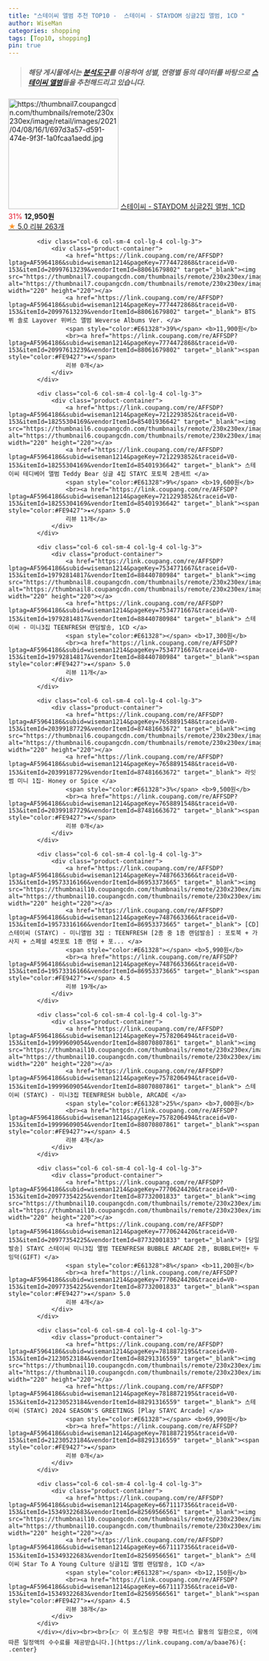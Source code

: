 ```yaml
---
title: "스테이씨 앨범 추천 TOP10 -  스테이씨 - STAYDOM 싱글2집 앨범, 1CD "
author: WiseMan
categories: shopping
tags: [Top10, shopping]
pin: true
---
```


> ##### 해당 게시물에서는 [**분석도구**](https://itemscout.io/)를 이용하여 **성별**, **연령별** 등의 데이터를 바탕으로 [**스테이씨 앨범**](https://link.coupang.com/a/baae76)들을 추천해드리고 있습니다.
<div class="container"><div class="row">
            <div class="col-6 col-sm-4 col-lg-4 col-lg-3">
                <div class="product-container">
                    <a href="https://link.coupang.com/re/AFFSDP?lptag=AF5964186&subid=wiseman1214&pageKey=5320456787&traceid=V0-153&itemId=7736903805&vendorItemId=75027051925" target="_blank"><img src="https://thumbnail7.coupangcdn.com/thumbnails/remote/230x230ex/image/retail/images/2021/04/08/16/1/697d3a57-d591-474e-9f3f-1a0fcaa1aedd.jpg" alt="https://thumbnail7.coupangcdn.com/thumbnails/remote/230x230ex/image/retail/images/2021/04/08/16/1/697d3a57-d591-474e-9f3f-1a0fcaa1aedd.jpg" width="220" height="220"></a>
                    <a href="https://link.coupang.com/re/AFFSDP?lptag=AF5964186&subid=wiseman1214&pageKey=5320456787&traceid=V0-153&itemId=7736903805&vendorItemId=75027051925" target="_blank"> 스테이씨 - STAYDOM 싱글2집 앨범, 1CD </a>
                    <span style="color:#E61328">31%</span> <b>12,950원</b>
                    <br><a href="https://link.coupang.com/re/AFFSDP?lptag=AF5964186&subid=wiseman1214&pageKey=5320456787&traceid=V0-153&itemId=7736903805&vendorItemId=75027051925" target="_blank"><span style="color:#FE9427">★</span> 5.0
                    리뷰 263개</a>
                </div>
            </div>
            
            <div class="col-6 col-sm-4 col-lg-4 col-lg-3">
                <div class="product-container">
                    <a href="https://link.coupang.com/re/AFFSDP?lptag=AF5964186&subid=wiseman1214&pageKey=7774472868&traceid=V0-153&itemId=20997613239&vendorItemId=88061679802" target="_blank"><img src="https://thumbnail7.coupangcdn.com/thumbnails/remote/230x230ex/image/vendor_inventory/967d/c8cfbb5f235f1280a54dbc03783f6e4a2edb9dfc1ebd7447a81f04c93476.jpg" alt="https://thumbnail7.coupangcdn.com/thumbnails/remote/230x230ex/image/vendor_inventory/967d/c8cfbb5f235f1280a54dbc03783f6e4a2edb9dfc1ebd7447a81f04c93476.jpg" width="220" height="220"></a>
                    <a href="https://link.coupang.com/re/AFFSDP?lptag=AF5964186&subid=wiseman1214&pageKey=7774472868&traceid=V0-153&itemId=20997613239&vendorItemId=88061679802" target="_blank"> BTS 뷔 솔로 Layover 위버스 앨범 Weverse Albums Ver. </a>
                    <span style="color:#E61328">39%</span> <b>11,900원</b>
                    <br><a href="https://link.coupang.com/re/AFFSDP?lptag=AF5964186&subid=wiseman1214&pageKey=7774472868&traceid=V0-153&itemId=20997613239&vendorItemId=88061679802" target="_blank"><span style="color:#FE9427">★</span> 
                    리뷰 0개</a>
                </div>
            </div>
            
            <div class="col-6 col-sm-4 col-lg-4 col-lg-3">
                <div class="product-container">
                    <a href="https://link.coupang.com/re/AFFSDP?lptag=AF5964186&subid=wiseman1214&pageKey=7212293852&traceid=V0-153&itemId=18255304169&vendorItemId=85401936642" target="_blank"><img src="https://thumbnail6.coupangcdn.com/thumbnails/remote/230x230ex/image/vendor_inventory/7ed9/56e4bfc0e646b015c36de6cf08b339c1e59086e69d6f31d1d28340f2f9b7.jpg" alt="https://thumbnail6.coupangcdn.com/thumbnails/remote/230x230ex/image/vendor_inventory/7ed9/56e4bfc0e646b015c36de6cf08b339c1e59086e69d6f31d1d28340f2f9b7.jpg" width="220" height="220"></a>
                    <a href="https://link.coupang.com/re/AFFSDP?lptag=AF5964186&subid=wiseman1214&pageKey=7212293852&traceid=V0-153&itemId=18255304169&vendorItemId=85401936642" target="_blank"> 스테이씨 테디베어 앨범 Teddy Bear 싱글 4집 STAYC 포토북 2종세트 </a>
                    <span style="color:#E61328">9%</span> <b>19,600원</b>
                    <br><a href="https://link.coupang.com/re/AFFSDP?lptag=AF5964186&subid=wiseman1214&pageKey=7212293852&traceid=V0-153&itemId=18255304169&vendorItemId=85401936642" target="_blank"><span style="color:#FE9427">★</span> 5.0
                    리뷰 11개</a>
                </div>
            </div>
            
            <div class="col-6 col-sm-4 col-lg-4 col-lg-3">
                <div class="product-container">
                    <a href="https://link.coupang.com/re/AFFSDP?lptag=AF5964186&subid=wiseman1214&pageKey=7534771667&traceid=V0-153&itemId=19792814817&vendorItemId=88440780984" target="_blank"><img src="https://thumbnail8.coupangcdn.com/thumbnails/remote/230x230ex/image/vendor_inventory/8d20/bab2d3330077854d176dc43fc1877002dcff8b106f931e585b7dd757fa15.jpg" alt="https://thumbnail8.coupangcdn.com/thumbnails/remote/230x230ex/image/vendor_inventory/8d20/bab2d3330077854d176dc43fc1877002dcff8b106f931e585b7dd757fa15.jpg" width="220" height="220"></a>
                    <a href="https://link.coupang.com/re/AFFSDP?lptag=AF5964186&subid=wiseman1214&pageKey=7534771667&traceid=V0-153&itemId=19792814817&vendorItemId=88440780984" target="_blank"> 스테이씨 - 미니3집 TEENFRESH 랜덤발송, 1CD </a>
                    <span style="color:#E61328"></span> <b>17,300원</b>
                    <br><a href="https://link.coupang.com/re/AFFSDP?lptag=AF5964186&subid=wiseman1214&pageKey=7534771667&traceid=V0-153&itemId=19792814817&vendorItemId=88440780984" target="_blank"><span style="color:#FE9427">★</span> 5.0
                    리뷰 11개</a>
                </div>
            </div>
            
            <div class="col-6 col-sm-4 col-lg-4 col-lg-3">
                <div class="product-container">
                    <a href="https://link.coupang.com/re/AFFSDP?lptag=AF5964186&subid=wiseman1214&pageKey=7658891548&traceid=V0-153&itemId=20399187729&vendorItemId=87481663672" target="_blank"><img src="https://thumbnail6.coupangcdn.com/thumbnails/remote/230x230ex/image/vendor_inventory/b098/734da4322bfbc9a7a2d8e8e9d8c1dcdc4dd78208d07bd7427113550a25a7.jpeg" alt="https://thumbnail6.coupangcdn.com/thumbnails/remote/230x230ex/image/vendor_inventory/b098/734da4322bfbc9a7a2d8e8e9d8c1dcdc4dd78208d07bd7427113550a25a7.jpeg" width="220" height="220"></a>
                    <a href="https://link.coupang.com/re/AFFSDP?lptag=AF5964186&subid=wiseman1214&pageKey=7658891548&traceid=V0-153&itemId=20399187729&vendorItemId=87481663672" target="_blank"> 라잇썸 미니 1집- Honey or Spice </a>
                    <span style="color:#E61328">3%</span> <b>9,500원</b>
                    <br><a href="https://link.coupang.com/re/AFFSDP?lptag=AF5964186&subid=wiseman1214&pageKey=7658891548&traceid=V0-153&itemId=20399187729&vendorItemId=87481663672" target="_blank"><span style="color:#FE9427">★</span> 
                    리뷰 0개</a>
                </div>
            </div>
            
            <div class="col-6 col-sm-4 col-lg-4 col-lg-3">
                <div class="product-container">
                    <a href="https://link.coupang.com/re/AFFSDP?lptag=AF5964186&subid=wiseman1214&pageKey=7487663366&traceid=V0-153&itemId=19573316166&vendorItemId=86953373665" target="_blank"><img src="https://thumbnail10.coupangcdn.com/thumbnails/remote/230x230ex/image/vendor_inventory/4bb0/a56727e4658e123dd8d4c1dc7a415f890e1ba4a66989912f1df855a71ed7.jpg" alt="https://thumbnail10.coupangcdn.com/thumbnails/remote/230x230ex/image/vendor_inventory/4bb0/a56727e4658e123dd8d4c1dc7a415f890e1ba4a66989912f1df855a71ed7.jpg" width="220" height="220"></a>
                    <a href="https://link.coupang.com/re/AFFSDP?lptag=AF5964186&subid=wiseman1214&pageKey=7487663366&traceid=V0-153&itemId=19573316166&vendorItemId=86953373665" target="_blank"> [CD] 스테이씨 (STAYC) - 미니앨범 3집 : TEENFRESH [2종 중 1종 랜덤발송] : 포토북 + 가사지 + 스페셜 4컷포토 1종 랜덤 + 포... </a>
                    <span style="color:#E61328"></span> <b>5,990원</b>
                    <br><a href="https://link.coupang.com/re/AFFSDP?lptag=AF5964186&subid=wiseman1214&pageKey=7487663366&traceid=V0-153&itemId=19573316166&vendorItemId=86953373665" target="_blank"><span style="color:#FE9427">★</span> 4.5
                    리뷰 19개</a>
                </div>
            </div>
            
            <div class="col-6 col-sm-4 col-lg-4 col-lg-3">
                <div class="product-container">
                    <a href="https://link.coupang.com/re/AFFSDP?lptag=AF5964186&subid=wiseman1214&pageKey=7578206494&traceid=V0-153&itemId=19999609054&vendorItemId=88070807861" target="_blank"><img src="https://thumbnail10.coupangcdn.com/thumbnails/remote/230x230ex/image/vendor_inventory/4bb0/a56727e4658e123dd8d4c1dc7a415f890e1ba4a66989912f1df855a71ed7.jpg" alt="https://thumbnail10.coupangcdn.com/thumbnails/remote/230x230ex/image/vendor_inventory/4bb0/a56727e4658e123dd8d4c1dc7a415f890e1ba4a66989912f1df855a71ed7.jpg" width="220" height="220"></a>
                    <a href="https://link.coupang.com/re/AFFSDP?lptag=AF5964186&subid=wiseman1214&pageKey=7578206494&traceid=V0-153&itemId=19999609054&vendorItemId=88070807861" target="_blank"> 스테이씨 (STAYC) - 미니3집 TEENFRESH bubble, ARCADE </a>
                    <span style="color:#E61328">25%</span> <b>7,000원</b>
                    <br><a href="https://link.coupang.com/re/AFFSDP?lptag=AF5964186&subid=wiseman1214&pageKey=7578206494&traceid=V0-153&itemId=19999609054&vendorItemId=88070807861" target="_blank"><span style="color:#FE9427">★</span> 4.5
                    리뷰 4개</a>
                </div>
            </div>
            
            <div class="col-6 col-sm-4 col-lg-4 col-lg-3">
                <div class="product-container">
                    <a href="https://link.coupang.com/re/AFFSDP?lptag=AF5964186&subid=wiseman1214&pageKey=7770624420&traceid=V0-153&itemId=20977354225&vendorItemId=87732001833" target="_blank"><img src="https://thumbnail10.coupangcdn.com/thumbnails/remote/230x230ex/image/vendor_inventory/775a/f12f6701a277c130729894673267f7568bd7592b1227f2fbdacb4ebf3b11.png" alt="https://thumbnail10.coupangcdn.com/thumbnails/remote/230x230ex/image/vendor_inventory/775a/f12f6701a277c130729894673267f7568bd7592b1227f2fbdacb4ebf3b11.png" width="220" height="220"></a>
                    <a href="https://link.coupang.com/re/AFFSDP?lptag=AF5964186&subid=wiseman1214&pageKey=7770624420&traceid=V0-153&itemId=20977354225&vendorItemId=87732001833" target="_blank"> [당일발송] STAYC 스테이씨 미니3집 앨범 TEENFRESH BUBBLE ARCADE 2종, BUBBLE버전+ 두잉덕(GIFT) </a>
                    <span style="color:#E61328">8%</span> <b>11,200원</b>
                    <br><a href="https://link.coupang.com/re/AFFSDP?lptag=AF5964186&subid=wiseman1214&pageKey=7770624420&traceid=V0-153&itemId=20977354225&vendorItemId=87732001833" target="_blank"><span style="color:#FE9427">★</span> 5.0
                    리뷰 4개</a>
                </div>
            </div>
            
            <div class="col-6 col-sm-4 col-lg-4 col-lg-3">
                <div class="product-container">
                    <a href="https://link.coupang.com/re/AFFSDP?lptag=AF5964186&subid=wiseman1214&pageKey=7818872195&traceid=V0-153&itemId=21230523184&vendorItemId=88291316559" target="_blank"><img src="https://thumbnail10.coupangcdn.com/thumbnails/remote/230x230ex/image/vendor_inventory/562b/675b21b3b162163c5c30689365e5a3121530e86ff6756cccb7feae23aa84.jpg" alt="https://thumbnail10.coupangcdn.com/thumbnails/remote/230x230ex/image/vendor_inventory/562b/675b21b3b162163c5c30689365e5a3121530e86ff6756cccb7feae23aa84.jpg" width="220" height="220"></a>
                    <a href="https://link.coupang.com/re/AFFSDP?lptag=AF5964186&subid=wiseman1214&pageKey=7818872195&traceid=V0-153&itemId=21230523184&vendorItemId=88291316559" target="_blank"> 스테이씨 (STAYC) 2024 SEASON'S GREETINGS [Play STAYC Arcade] </a>
                    <span style="color:#E61328"></span> <b>69,990원</b>
                    <br><a href="https://link.coupang.com/re/AFFSDP?lptag=AF5964186&subid=wiseman1214&pageKey=7818872195&traceid=V0-153&itemId=21230523184&vendorItemId=88291316559" target="_blank"><span style="color:#FE9427">★</span> 
                    리뷰 0개</a>
                </div>
            </div>
            
            <div class="col-6 col-sm-4 col-lg-4 col-lg-3">
                <div class="product-container">
                    <a href="https://link.coupang.com/re/AFFSDP?lptag=AF5964186&subid=wiseman1214&pageKey=6671117356&traceid=V0-153&itemId=15349322683&vendorItemId=82569566561" target="_blank"><img src="https://thumbnail10.coupangcdn.com/thumbnails/remote/230x230ex/image/rs_quotation_api/slfufmum/606537ee5caa4dd58e443df482c25307.jpg" alt="https://thumbnail10.coupangcdn.com/thumbnails/remote/230x230ex/image/rs_quotation_api/slfufmum/606537ee5caa4dd58e443df482c25307.jpg" width="220" height="220"></a>
                    <a href="https://link.coupang.com/re/AFFSDP?lptag=AF5964186&subid=wiseman1214&pageKey=6671117356&traceid=V0-153&itemId=15349322683&vendorItemId=82569566561" target="_blank"> 스테이씨 Star To A Young Culture 싱글1집 앨범 랜덤발송, 1CD </a>
                    <span style="color:#E61328"></span> <b>12,150원</b>
                    <br><a href="https://link.coupang.com/re/AFFSDP?lptag=AF5964186&subid=wiseman1214&pageKey=6671117356&traceid=V0-153&itemId=15349322683&vendorItemId=82569566561" target="_blank"><span style="color:#FE9427">★</span> 4.5
                    리뷰 38개</a>
                </div>
            </div>
            </div></div><br><br>[👉 이 포스팅은 쿠팡 파트너스 활동의 일환으로, 이에 따른 일정액의 수수료를 제공받습니다.](https://link.coupang.com/a/baae76){: .center}